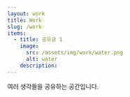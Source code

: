 ```yaml
---
layout: work
title: Work
slug: /work
items:
  - title: 공유글 1
    image:
      src: /assets/img/work/water.png
      alt: water
    description: 
---
```


여러 생각들을 공유하는 공간입니다. 
<br />
<br />
